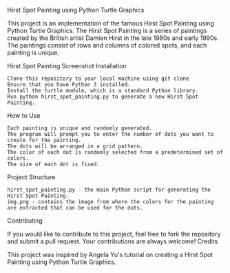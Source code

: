 Hirst Spot Painting using Python Turtle Graphics

This project is an implementation of the famous Hirst Spot Painting using Python Turtle Graphics. The Hirst Spot Painting is a series of paintings created by the British artist Damien Hirst in the late 1980s and early 1990s. The paintings consist of rows and columns of colored spots, and each painting is unique.

Hirst Spot Painting Screenshot
Installation

    Clone this repository to your local machine using git clone 
    Ensure that you have Python 3 installed.
    Install the turtle module, which is a standard Python library.
    Run python hirst_spot_painting.py to generate a new Hirst Spot Painting.

How to Use

    Each painting is unique and randomly generated.
    The program will prompt you to enter the number of dots you want to create for the painting.
    The dots will be arranged in a grid pattern.
    The color of each dot is randomly selected from a predetermined set of colors.
    The size of each dot is fixed.

Project Structure

    hirst_spot_painting.py - the main Python script for generating the Hirst Spot Painting.
    img.png - contains the image from where the colors for the painting are extracted that can be used for the dots.

Contributing

If you would like to contribute to this project, feel free to fork the repository and submit a pull request. Your contributions are always welcome!
Credits

This project was inspired by Angela Yu's tutorial on creating a Hirst Spot Painting using Python Turtle Graphics.
